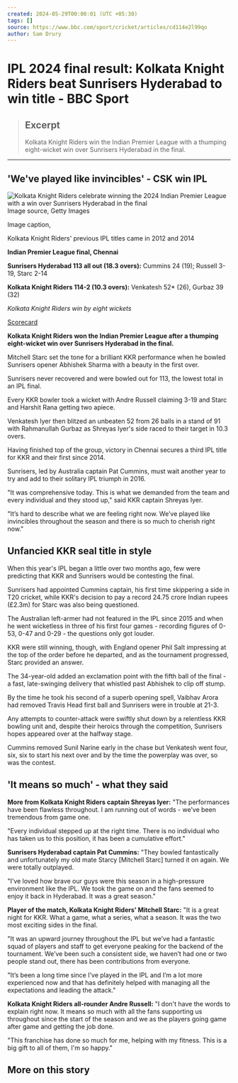 ```yaml
---
created: 2024-05-29T00:00:01 (UTC +05:30)
tags: []
source: https://www.bbc.com/sport/cricket/articles/cd114e2l99qo
author: Sam Drury
---
```


# IPL 2024 final result: Kolkata Knight Riders beat Sunrisers Hyderabad to win title - BBC Sport

> ## Excerpt
> Kolkata Knight Riders win the Indian Premier League with a thumping eight-wicket win over Sunrisers Hyderabad in the final.

---
## 'We've played like invincibles' - CSK win IPL

![Kolkata Knight Riders celebrate winning the 2024 Indian Premier League with a win over Sunrisers Hyderabad in the final](https://www.google.com/url?sa=i&url=https%3A%2F%2Fscroll.in%2Ffield%2F1007829%2Fcomeback-super-kings-reactions-to-csk-winning-fourth-ipl-title-after-excellent-win-against-kkr&psig=AOvVaw0hshVp1k6go-lEyYEBqM0e&ust=1717007274196000&source=images&cd=vfe&opi=89978449&ved=0CBIQjRxqFwoTCMCWqtf8sIYDFQAAAAAdAAAAABAE)Image source, Getty Images

Image caption,

Kolkata Knight Riders' previous IPL titles came in 2012 and 2014

**Indian Premier League final, Chennai**

**Sunrisers Hyderabad 113 all out (18.3 overs):** Cummins 24 (19); Russell 3-19, Starc 2-14

**Kolkata Knight Riders 114-2 (10.3 overs):** Venkatesh 52\* (26), Gurbaz 39 (32)

_Kolkata Knight Riders win by eight wickets_

[Scorecard](https://www.bbc.co.uk/sport/cricket/live/clll255d7r2t#Scorecard)

**Kolkata Knight Riders won the Indian Premier League after a thumping eight-wicket win over Sunrisers Hyderabad in the final.**

Mitchell Starc set the tone for a brilliant KKR performance when he bowled Sunrisers opener Abhishek Sharma with a beauty in the first over.

Sunrisers never recovered and were bowled out for 113, the lowest total in an IPL final.

Every KKR bowler took a wicket with Andre Russell claiming 3-19 and Starc and Harshit Rana getting two apiece.

Venkatesh Iyer then blitzed an unbeaten 52 from 26 balls in a stand of 91 with Rahmanullah Gurbaz as Shreyas Iyer's side raced to their target in 10.3 overs.

Having finished top of the group, victory in Chennai secures a third IPL title for KKR and their first since 2014.

Sunrisers, led by Australia captain Pat Cummins, must wait another year to try and add to their solitary IPL triumph in 2016.

"It was comprehensive today. This is what we demanded from the team and every individual and they stood up," said KKR captain Shreyas Iyer.

"It’s hard to describe what we are feeling right now. We’ve played like invincibles throughout the season and there is so much to cherish right now."

## Unfancied KKR seal title in style

When this year's IPL began a little over two months ago, few were predicting that KKR and Sunrisers would be contesting the final.

Sunrisers had appointed Cummins captain, his first time skippering a side in T20 cricket, while KKR's decision to pay a record 24.75 crore Indian rupees (£2.3m) for Starc was also being questioned.

The Australian left-armer had not featured in the IPL since 2015 and when he went wicketless in three of his first four games - recording figures of 0-53, 0-47 and 0-29 - the questions only got louder.

KKR were still winning, though, with England opener Phil Salt impressing at the top of the order before he departed, and as the tournament progressed, Starc provided an answer.

The 34-year-old added an exclamation point with the fifth ball of the final - a fast, late-swinging delivery that whistled past Abhishek to clip off stump.

By the time he took his second of a superb opening spell, Vaibhav Arora had removed Travis Head first ball and Sunrisers were in trouble at 21-3.

Any attempts to counter-attack were swiftly shut down by a relentless KKR bowling unit and, despite their heroics through the competition, Sunrisers hopes appeared over at the halfway stage.

Cummins removed Sunil Narine early in the chase but Venkatesh went four, six, six to start his next over and by the time the powerplay was over, so was the contest.

## 'It means so much' - what they said

**More from Kolkata Knight Riders captain Shreyas Iyer:** "The performances have been flawless throughout. I am running out of words - we’ve been tremendous from game one.

"Every individual stepped up at the right time. There is no individual who has taken us to this position, it has been a cumulative effort."

**Sunrisers Hyderabad captain Pat Cummins:** "They bowled fantastically and unfortunately my old mate Starcy \[Mitchell Starc\] turned it on again. We were totally outplayed.

"I’ve loved how brave our guys were this season in a high-pressure environment like the IPL. We took the game on and the fans seemed to enjoy it back in Hyderabad. It was a great season."

**Player of the match, Kolkata Knight Riders’ Mitchell Starc:** "It is a great night for KKR. What a game, what a series, what a season. It was the two most exciting sides in the final.

"It was an upward journey throughout the IPL but we’ve had a fantastic squad of players and staff to get everyone peaking for the backend of the tournament. We’ve been such a consistent side, we haven’t had one or two people stand out, there has been contributions from everyone.

"It’s been a long time since I’ve played in the IPL and I’m a lot more experienced now and that has definitely helped with managing all the expectations and leading the attack."

**Kolkata Knight Riders all-rounder Andre Russell:** "I don't have the words to explain right now. It means so much with all the fans supporting us throughout since the start of the season and we as the players going game after game and getting the job done.

"This franchise has done so much for me, helping with my fitness. This is a big gift to all of them, I'm so happy."

## More on this story
